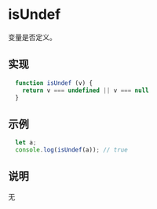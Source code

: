 # isUndef

变量是否定义。

## 实现

```javascript
  function isUndef (v) {
    return v === undefined || v === null
  }
```

## 示例

```javascript
  let a;
  console.log(isUndef(a)); // true
```

## 说明
无
